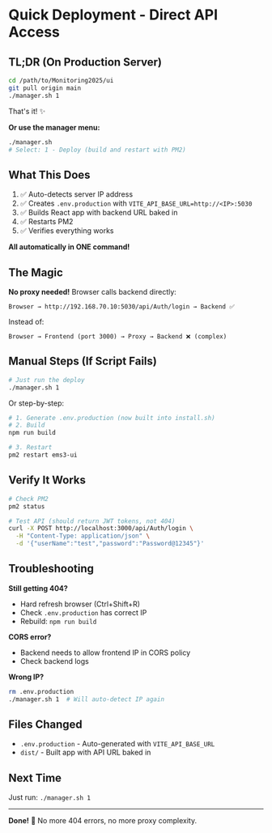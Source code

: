 # Quick Deployment - Direct API Access

## TL;DR (On Production Server)

```bash
cd /path/to/Monitoring2025/ui
git pull origin main
./manager.sh 1
```

That's it! ✨

**Or use the manager menu:**
```bash
./manager.sh
# Select: 1 - Deploy (build and restart with PM2)
```

## What This Does

1. ✅ Auto-detects server IP address
2. ✅ Creates `.env.production` with `VITE_API_BASE_URL=http://<IP>:5030`
3. ✅ Builds React app with backend URL baked in
4. ✅ Restarts PM2
5. ✅ Verifies everything works

**All automatically in ONE command!**

## The Magic

**No proxy needed!** Browser calls backend directly:
```
Browser → http://192.168.70.10:5030/api/Auth/login → Backend ✅
```

Instead of:
```
Browser → Frontend (port 3000) → Proxy → Backend ❌ (complex)
```

## Manual Steps (If Script Fails)

```bash
# Just run the deploy
./manager.sh 1
```

Or step-by-step:
```bash
# 1. Generate .env.production (now built into install.sh)
# 2. Build
npm run build

# 3. Restart
pm2 restart ems3-ui
```

## Verify It Works

```bash
# Check PM2
pm2 status

# Test API (should return JWT tokens, not 404)
curl -X POST http://localhost:3000/api/Auth/login \
  -H "Content-Type: application/json" \
  -d '{"userName":"test","password":"Password@12345"}'
```

## Troubleshooting

**Still getting 404?**
- Hard refresh browser (Ctrl+Shift+R)
- Check `.env.production` has correct IP
- Rebuild: `npm run build`

**CORS error?**
- Backend needs to allow frontend IP in CORS policy
- Check backend logs

**Wrong IP?**
```bash
rm .env.production
./manager.sh 1  # Will auto-detect IP again
```

## Files Changed

- `.env.production` - Auto-generated with `VITE_API_BASE_URL`
- `dist/` - Built app with API URL baked in

## Next Time

Just run: `./manager.sh 1`

---
**Done!** 🚀 No more 404 errors, no more proxy complexity.
